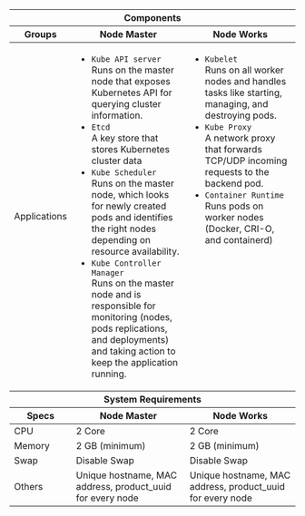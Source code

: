 
<table>
  <thead>
  <tr><th colspan="3">Components</th></tr>
    <tr><th>Groups</th><th width="45%">Node Master</th><th width="45%">Node Works</th></tr>
  </thead>
  <tbody>
    <tr><td>Applications</td><td>
      <ul>
        <li><code>Kube API server</code></li>
        Runs on the master node that exposes Kubernetes API for querying cluster information.
        <li><code>Etcd</code></li>
        A key store that stores Kubernetes cluster data
        <li><code>Kube Scheduler</code></li>
        Runs on the master node, which looks for newly created pods and identifies the right nodes depending on resource availability.
        <li><code>Kube Controller Manager</code></li>
        Runs on the master node and is responsible for monitoring (nodes, pods replications, and deployments) and taking action to keep the application running.
      </ul>
    </td><td valign="top">
      <ul>
        <li><code>Kubelet</code></li>
        Runs on all worker nodes and handles tasks like starting, managing, and destroying pods.
        <li><code>Kube Proxy</code></li>
        A network proxy that forwards TCP/UDP incoming requests to the backend pod.
        <li><code>Container Runtime</code></li>
        Runs pods on worker nodes (Docker, CRI-O, and containerd)
      </ul>
    </td></tr>
  </tbody>
  <thead>
  <tr><th colspan="3">System Requirements</th></tr>
    <tr><th>Specs</th><th>Node Master</th><th>Node Works</th></tr>
  </thead>
  <tbody>
    <tr><td>CPU</td><td>2 Core</td><td>2 Core</td></tr>
    <tr><td>Memory</td><td>2 GB (minimum)</td><td>2 GB (minimum)</td></tr>
    <tr><td>Swap</td><td>Disable Swap</td><td>Disable Swap</td></tr>
    <tr><td>Others</td><td>Unique hostname, MAC address, product_uuid for every node</td><td>Unique hostname, MAC address, product_uuid for every node</td></tr>
  </tbody>  
</table>
